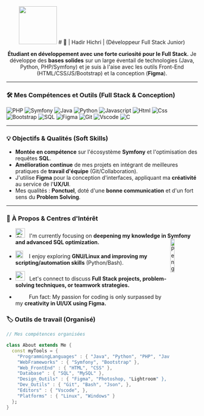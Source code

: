 <div align="center">

<img src ="https://i.pinimg.com/1200x/ee/a5/a0/eea5a0c5edc6825a585a7594154a4da0.jpg" height="100 px" widhth="100px">
# 👋 | Hadir Hichri | (Développeur Full Stack Junior)

**Étudiant en développement avec une forte curiosité pour le Full Stack.** Je développe des **bases solides** sur un large éventail de technologies (Java, Python, PHP/Symfony) et je suis à l'aise avec les outils Front-End (HTML/CSS/JS/Bootstrap) et la conception (**Figma**).
</div>




<hr></hr>

### 🛠️ Mes Compétences et Outils (Full Stack & Conception)

![PHP](https://img.shields.io/badge/php-%23777BB4.svg?style=flat&logo=php&logoColor=white)
![Symfony](https://img.shields.io/badge/Symfony-000000?style=flat&logo=symfony&logoColor=white)
![Java](https://img.shields.io/badge/Java-ED8B00?style=flat&logo=java&logoColor=white)
![Python](https://img.shields.io/badge/Python-FFD43B?style=flat&logo=python&logoColor=darkgreen)
![Javascript](https://img.shields.io/badge/JavaScript-323330?style=flat&logo=javascript&logoColor=F7DF1E)
![Html](https://img.shields.io/badge/HTML5-E34F26?style=flat&logo=html5&logoColor=white)
![Css](https://img.shields.io/badge/CSS3-1572B6?style=flat&logo=css3&logoColor=white)
![Bootstrap](https://img.shields.io/badge/Bootstrap-563D7C?style=flat&logo=bootstrap&logoColor=white)
![SQL](https://img.shields.io/badge/SQL-4479A1?style=flat&logo=mysql&logoColor=white)
![Figma](https://img.shields.io/badge/Figma-F24E1E?style=flat&logo=figma&logoColor=white)
![Git](https://img.shields.io/badge/GIT-E44C30?style=flat&logo=git&logoColor=white)
![Vscode](https://img.shields.io/badge/Visual_Studio_Code-0078D4?style=flat&logo=visual%20studio%20code&logoColor=white)
![C](https://img.shields.io/badge/C-00599C?style=flat&logo=c&logoColor=white)

<hr></hr>

### 💡 Objectifs & Qualités (Soft Skills)

- **Montée en compétence** sur l'écosystème **Symfony** et l'optimisation des requêtes **SQL**.
- **Amélioration continue** de mes projets en intégrant de meilleures pratiques de **travail d'équipe** (Git/Collaboration).
- J'utilise **Figma** pour la conception d'interfaces, appliquant ma **créativité** au service de l'**UX/UI**.
- Mes qualités : **Ponctuel**, doté d'une **bonne communication** et d'un fort sens du **Problem Solving**.

<hr></hr>

### 🧐 À Propos & Centres d'Intérêt

- <img alt="GIF" src="https://github.com/SP-XD/SP-XD/blob/main/images/Developer.gif" width="25" />   I'm currently focusing on **deepening my knowledge in Symfony and advanced SQL optimization.** <img align="right" src="https://raw.githubusercontent.com/Tarikul-Islam-Anik/Animated-Fluent-Emojis/master/Emojis/Animals/Penguin.png" alt="Penguin" width="15%" /><br>
- <img src="https://github.com/SP-XD/SP-XD/blob/main/images/hyperkitty.gif?raw=true" width="20" />    I enjoy exploring **GNU/Linux and improving my scripting/automation skills** (Python/Bash). <br>
- <img src="https://github.com/SP-XD/SP-XD/blob/main/images/message.gif?raw=true" width="25" />   Let's connect to discuss **Full Stack projects, problem-solving techniques, or teamwork strategies.** <br>

-   <img src="https://github.com/SP-XD/SP-XD/blob/main/images/lightning.gif?raw=true" width="12" />    Fun fact: My passion for coding is only surpassed by my **creativity in UI/UX using Figma.**<br>


### 🏷️ Outils de travail (Organisé)

```dart
// Mes compétences organisées

class About extends Me {
  const myTools = {
    "ProgrammingLanguages" : { "Java", "Python", "PHP", "JavaScript", "C" },
    "WebFrameworks" : { "Symfony", "Bootstrap" },
    "Web_FrontEnd" : { "HTML", "CSS" },
    "Database" : { "SQL", "MySQL" },
    "Design_Outils" : { "Figma", "Photoshop, "Lightroom" },
    "Dev_Outils" : { "Git", "Bash", "Json", },
    "Editors" : { "Vscode", },
    "Platforms" : { "Linux", "Windows" }
  };
}

